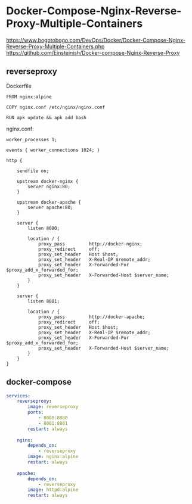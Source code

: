 Docker-Compose-Nginx-Reverse-Proxy-Multiple-Containers
===

https://www.bogotobogo.com/DevOps/Docker/Docker-Compose-Nginx-Reverse-Proxy-Multiple-Containers.php
https://github.com/Einsteinish/Docker-compose-Nginx-Reverse-Proxy

## reverseproxy

Dockerfile

```
FROM nginx:alpine
 
COPY nginx.conf /etc/nginx/nginx.conf

RUN apk update && apk add bash

```

nginx.conf:

```
worker_processes 1;
 
events { worker_connections 1024; }
 
http {
 
    sendfile on;
 
    upstream docker-nginx {
        server nginx:80;
    }
 
    upstream docker-apache {
        server apache:80;
    }

    server {
        listen 8080;
 
        location / {
            proxy_pass         http://docker-nginx;
            proxy_redirect     off;
            proxy_set_header   Host $host;
            proxy_set_header   X-Real-IP $remote_addr;
            proxy_set_header   X-Forwarded-For $proxy_add_x_forwarded_for;
            proxy_set_header   X-Forwarded-Host $server_name;
        }
    }

    server {
        listen 8081;
 
        location / {
            proxy_pass         http://docker-apache;
            proxy_redirect     off;
            proxy_set_header   Host $host;
            proxy_set_header   X-Real-IP $remote_addr;
            proxy_set_header   X-Forwarded-For $proxy_add_x_forwarded_for;
            proxy_set_header   X-Forwarded-Host $server_name;
        }
    }
}
```

## docker-compose

```yaml
services:
    reverseproxy:
        image: reverseproxy
        ports:
            - 8080:8080
            - 8081:8081
        restart: always
 
    nginx:
        depends_on:
            - reverseproxy
        image: nginx:alpine
        restart: always
 
    apache:
        depends_on:
            - reverseproxy
        image: httpd:alpine
        restart: always
```